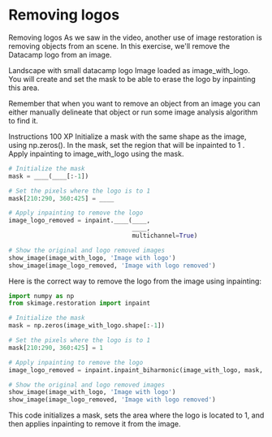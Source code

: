 # Removing logos

Removing logos
As we saw in the video, another use of image restoration is removing objects from an scene. In this exercise, we'll remove the Datacamp logo from an image.

Landscape with small datacamp logo
Image loaded as image_with_logo.
You will create and set the mask to be able to erase the logo by inpainting this area.

Remember that when you want to remove an object from an image you can either manually delineate that object or run some image analysis algorithm to find it.

Instructions
100 XP
Initialize a mask with the same shape as the image, using np.zeros().
In the mask, set the region that will be inpainted to 1 .
Apply inpainting to image_with_logo using the mask.

```py
# Initialize the mask
mask = ____(____[:-1])

# Set the pixels where the logo is to 1
mask[210:290, 360:425] = ____

# Apply inpainting to remove the logo
image_logo_removed = inpaint.____(____,
                                  ____,
                                  multichannel=True)

# Show the original and logo removed images
show_image(image_with_logo, 'Image with logo')
show_image(image_logo_removed, 'Image with logo removed')
```

Here is the correct way to remove the logo from the image using inpainting:

```python
import numpy as np
from skimage.restoration import inpaint

# Initialize the mask
mask = np.zeros(image_with_logo.shape[:-1])

# Set the pixels where the logo is to 1
mask[210:290, 360:425] = 1

# Apply inpainting to remove the logo
image_logo_removed = inpaint.inpaint_biharmonic(image_with_logo, mask, multichannel=True)

# Show the original and logo removed images
show_image(image_with_logo, 'Image with logo')
show_image(image_logo_removed, 'Image with logo removed')
```

This code initializes a mask, sets the area where the logo is located to 1, and then applies inpainting to remove it from the image.
